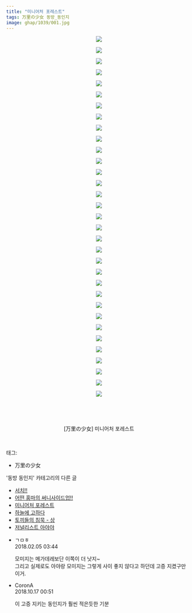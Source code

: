 ```yaml
---
title: "미니어처 포레스트"
tags: 万里の少女 동방_동인지
image: ghap/1039/001.jpg
---
```

<div class="article">
<p style="text-align: center; clear: none; float: none;"><img src="{{ site.nasurl }}/ghap/1039/001.jpg"/></p>
<p style="text-align: center; clear: none; float: none;"><img src="{{ site.nasurl }}/ghap/1039/002.jpg"/></p>
<p style="text-align: center; clear: none; float: none;"><img src="{{ site.nasurl }}/ghap/1039/003.jpg"/></p>
<p style="text-align: center; clear: none; float: none;"><img src="{{ site.nasurl }}/ghap/1039/004.jpg"/></p>
<p style="text-align: center; clear: none; float: none;"><img src="{{ site.nasurl }}/ghap/1039/005.jpg"/></p>
<p style="text-align: center; clear: none; float: none;"><img src="{{ site.nasurl }}/ghap/1039/006.jpg"/></p>
<p style="text-align: center; clear: none; float: none;"><img src="{{ site.nasurl }}/ghap/1039/007.jpg"/></p>
<p style="text-align: center; clear: none; float: none;"><img src="{{ site.nasurl }}/ghap/1039/008.jpg"/></p>
<p style="text-align: center; clear: none; float: none;"><img src="{{ site.nasurl }}/ghap/1039/009.jpg"/></p>
<p style="text-align: center; clear: none; float: none;"><img src="{{ site.nasurl }}/ghap/1039/010.jpg"/></p>
<p style="text-align: center; clear: none; float: none;"><img src="{{ site.nasurl }}/ghap/1039/011.jpg"/></p>
<p style="text-align: center; clear: none; float: none;"><img src="{{ site.nasurl }}/ghap/1039/012.jpg"/></p>
<p style="text-align: center; clear: none; float: none;"><img src="{{ site.nasurl }}/ghap/1039/013.jpg"/></p>
<p style="text-align: center; clear: none; float: none;"><img src="{{ site.nasurl }}/ghap/1039/014.jpg"/></p>
<p style="text-align: center; clear: none; float: none;"><img src="{{ site.nasurl }}/ghap/1039/015.jpg"/></p>
<p style="text-align: center; clear: none; float: none;"><img src="{{ site.nasurl }}/ghap/1039/016.jpg"/></p>
<p style="text-align: center; clear: none; float: none;"><img src="{{ site.nasurl }}/ghap/1039/017.jpg"/></p>
<p style="text-align: center; clear: none; float: none;"><img src="{{ site.nasurl }}/ghap/1039/018.jpg"/></p>
<p style="text-align: center; clear: none; float: none;"><img src="{{ site.nasurl }}/ghap/1039/019.jpg"/></p>
<p style="text-align: center; clear: none; float: none;"><img src="{{ site.nasurl }}/ghap/1039/020.jpg"/></p>
<p style="text-align: center; clear: none; float: none;"><img src="{{ site.nasurl }}/ghap/1039/021.jpg"/></p>
<p style="text-align: center; clear: none; float: none;"><img src="{{ site.nasurl }}/ghap/1039/022.jpg"/></p>
<p style="text-align: center; clear: none; float: none;"><img src="{{ site.nasurl }}/ghap/1039/023.jpg"/></p>
<p style="text-align: center; clear: none; float: none;"><img src="{{ site.nasurl }}/ghap/1039/024.jpg"/></p>
<p style="text-align: center; clear: none; float: none;"><img src="{{ site.nasurl }}/ghap/1039/025.jpg"/></p>
<p style="text-align: center; clear: none; float: none;"><img src="{{ site.nasurl }}/ghap/1039/026.jpg"/></p>
<p style="text-align: center; clear: none; float: none;"><img src="{{ site.nasurl }}/ghap/1039/027.jpg"/></p>
<p style="text-align: center; clear: none; float: none;"><img src="{{ site.nasurl }}/ghap/1039/028.jpg"/></p>
<p style="text-align: center; clear: none; float: none;"><img src="{{ site.nasurl }}/ghap/1039/029.jpg"/></p>
<p style="text-align: center; clear: none; float: none;"><img src="{{ site.nasurl }}/ghap/1039/030.jpg"/></p>
<p style="text-align: center; clear: none; float: none;"><img src="{{ site.nasurl }}/ghap/1039/031.jpg"/></p>
<p style="text-align: center; clear: none; float: none;"><img src="{{ site.nasurl }}/ghap/1039/032.jpg"/></p>
<p style="text-align: center; clear: none; float: none;"><img src="{{ site.nasurl }}/ghap/1039/033.jpg"/></p>
<p style="text-align: center; clear: none; float: none;"><br/></p>
<p style="text-align: center; clear: none; float: none;"><br/></p>
<p style="text-align: center; clear: none; float: none;">[万里の少女] 미니어처 포레스트</p>
<p><br/></p>
</div><div class="tagTrail">
<p>태그: </p>
<ul>
<li>万里の少女</li>
</ul>
</div><div class="another">
<p>'동방 동인지' 카테고리의 다른 글</p>
<ul>
<li><a href="/2016-07-23-ghap_1041">서치!!</a></li>
<li><a href="/2016-07-23-ghap_1040">어떤 홍마의 써니사이드업!!</a></li>
<li><a href="/2016-07-23-ghap_1039">미니어처 포레스트</a></li>
<li><a href="/2016-07-23-ghap_1038">하늘에 고하다</a></li>
<li><a href="/2016-07-23-ghap_1037">토끼들의 침묵 - 상</a></li>
<li><a href="/2016-07-23-ghap_1035">저널리스트 아야야</a></li>
</ul>
</div><div class="cb_module cb_fluid">
<div class="cb_wrt cb_profile">
<div class="comment">
<ul>
<li class="cb_thumb_off" id="comment15192039">
<div class="cb_comment_area">
<div class="cb_info_area">
<div class="cb_section">
<span class="cb_nick_name">ㄱㅁㅎ</span>
</div>
<div class="cb_section">
<span class="cb_date">2018.02.05 03:44 </span>
</div>
</div>
<div class="cb_dsc_comment">
<p class="cb_dsc">
											모미지는 메가데레보단 이쪽이 더 낫지~<br/>
그리고 실제로도 아야랑 모미지는 그렇게 사이 좋지 않다고 하던데 고증 지켰구만 이거.
										</p>
</div>
</div></li>
<li class="cb_thumb_off" id="comment15356853">
<div class="cb_comment_area">
<div class="cb_info_area">
<div class="cb_section">
<span class="cb_nick_name">CoronA</span>
</div>
<div class="cb_section">
<span class="cb_date">2018.10.17 00:51 </span>
</div>
</div>
<div class="cb_dsc_comment">
<p class="cb_dsc">
											이 고증 지키는 동인지가 훨씬 적은듯한 기분
										</p>
</div>
</div></li>
</ul>
</div>
</div><!-- commentList close -->
</div>